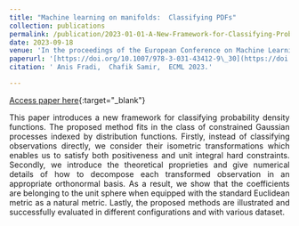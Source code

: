 ```yaml
---
title: "Machine learning on manifolds:  Classifying PDFs"
collection: publications
permalink: /publication/2023-01-01-A-New-Framework-for-Classifying-Probability-Density-Functions
date: 2023-09-18
venue: 'In the proceedings of the European Conference on Machine Learning, ECML  , Turin, Italy, September 18-22, 2023'
paperurl: '[https://doi.org/10.1007/978-3-031-43412-9\_30](https://doi.org/10.1007/978-3-031-43412-9_30)'
citation: ' Anis Fradi,  Chafik Samir,  ECML 2023.'

---
```


[Access paper here](https://doi.org/10.1007/978-3-031-43412-9_30){:target="_blank"}

<p align="justify">
This paper introduces a new framework for classifying probability density
 functions. The proposed method fits in the class of constrained Gaussian 
processes indexed by distribution functions. Firstly, instead of 
classifying observations directly, we consider their isometric 
transformations which enables us to satisfy both positiveness and unit 
integral hard constraints. Secondly, we introduce the theoretical 
proprieties and give numerical details of how to decompose each 
transformed observation in an appropriate orthonormal basis. As a 
result, we show that the coefficients are belonging to the unit sphere 
when equipped with the standard Euclidean metric as a natural metric. 
Lastly, the proposed methods are illustrated and successfully evaluated
 in different configurations and with various dataset.
</p>
